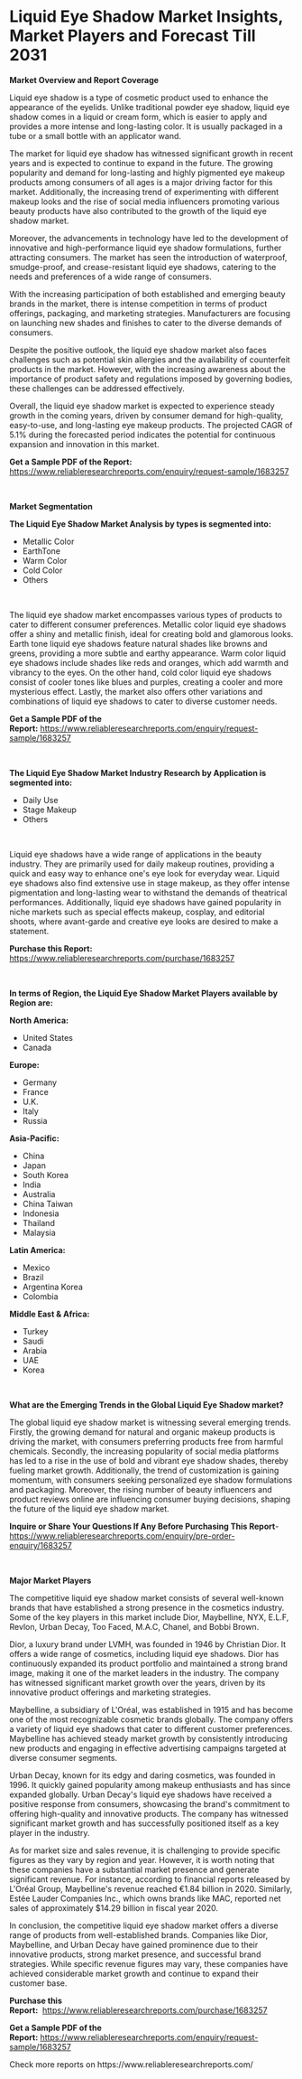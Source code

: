 <p><h1>Liquid Eye Shadow Market Insights, Market Players and Forecast Till 2031</h1></p><p><strong>Market Overview and Report Coverage</strong></p>
<p><p>Liquid eye shadow is a type of cosmetic product used to enhance the appearance of the eyelids. Unlike traditional powder eye shadow, liquid eye shadow comes in a liquid or cream form, which is easier to apply and provides a more intense and long-lasting color. It is usually packaged in a tube or a small bottle with an applicator wand.</p><p>The market for liquid eye shadow has witnessed significant growth in recent years and is expected to continue to expand in the future. The growing popularity and demand for long-lasting and highly pigmented eye makeup products among consumers of all ages is a major driving factor for this market. Additionally, the increasing trend of experimenting with different makeup looks and the rise of social media influencers promoting various beauty products have also contributed to the growth of the liquid eye shadow market.</p><p>Moreover, the advancements in technology have led to the development of innovative and high-performance liquid eye shadow formulations, further attracting consumers. The market has seen the introduction of waterproof, smudge-proof, and crease-resistant liquid eye shadows, catering to the needs and preferences of a wide range of consumers.</p><p>With the increasing participation of both established and emerging beauty brands in the market, there is intense competition in terms of product offerings, packaging, and marketing strategies. Manufacturers are focusing on launching new shades and finishes to cater to the diverse demands of consumers.</p><p>Despite the positive outlook, the liquid eye shadow market also faces challenges such as potential skin allergies and the availability of counterfeit products in the market. However, with the increasing awareness about the importance of product safety and regulations imposed by governing bodies, these challenges can be addressed effectively.</p><p>Overall, the liquid eye shadow market is expected to experience steady growth in the coming years, driven by consumer demand for high-quality, easy-to-use, and long-lasting eye makeup products. The projected CAGR of 5.1% during the forecasted period indicates the potential for continuous expansion and innovation in this market.</p></p>
<p><strong>Get a Sample PDF of the Report:</strong> <a href="https://www.reliableresearchreports.com/enquiry/request-sample/1683257">https://www.reliableresearchreports.com/enquiry/request-sample/1683257</a></p>
<p>&nbsp;</p>
<p><strong>Market Segmentation</strong></p>
<p><strong>The Liquid Eye Shadow Market Analysis by types is segmented into:</strong></p>
<p><ul><li>Metallic Color</li><li>EarthTone</li><li>Warm Color</li><li>Cold Color</li><li>Others</li></ul></p>
<p>&nbsp;</p>
<p><p>The liquid eye shadow market encompasses various types of products to cater to different consumer preferences. Metallic color liquid eye shadows offer a shiny and metallic finish, ideal for creating bold and glamorous looks. Earth tone liquid eye shadows feature natural shades like browns and greens, providing a more subtle and earthy appearance. Warm color liquid eye shadows include shades like reds and oranges, which add warmth and vibrancy to the eyes. On the other hand, cold color liquid eye shadows consist of cooler tones like blues and purples, creating a cooler and more mysterious effect. Lastly, the market also offers other variations and combinations of liquid eye shadows to cater to diverse customer needs.</p></p>
<p><strong>Get a Sample PDF of the Report:</strong>&nbsp;<a href="https://www.reliableresearchreports.com/enquiry/request-sample/1683257">https://www.reliableresearchreports.com/enquiry/request-sample/1683257</a></p>
<p>&nbsp;</p>
<p><strong>The Liquid Eye Shadow Market Industry Research by Application is segmented into:</strong></p>
<p><ul><li>Daily Use</li><li>Stage Makeup</li><li>Others</li></ul></p>
<p>&nbsp;</p>
<p><p>Liquid eye shadows have a wide range of applications in the beauty industry. They are primarily used for daily makeup routines, providing a quick and easy way to enhance one's eye look for everyday wear. Liquid eye shadows also find extensive use in stage makeup, as they offer intense pigmentation and long-lasting wear to withstand the demands of theatrical performances. Additionally, liquid eye shadows have gained popularity in niche markets such as special effects makeup, cosplay, and editorial shoots, where avant-garde and creative eye looks are desired to make a statement.</p></p>
<p><strong>Purchase this Report:</strong>&nbsp; <a href="https://www.reliableresearchreports.com/purchase/1683257">https://www.reliableresearchreports.com/purchase/1683257</a></p>
<p>&nbsp;</p>
<p><strong>In terms of Region, the Liquid Eye Shadow Market Players available by Region are:</strong></p>
<p>
    <p> <strong> North America: </strong>
        <ul>
            <li>United States</li>
            <li>Canada</li>
        </ul>
        </p> 
    <p> <strong> Europe: </strong>
        <ul>
            <li>Germany</li>
            <li>France</li>
            <li>U.K.</li>
            <li>Italy</li>
            <li>Russia</li>
        </ul>
        </p> 
    <p> <strong> Asia-Pacific: </strong>
        <ul>
            <li>China</li>
            <li>Japan</li>
            <li>South Korea</li>
            <li>India</li>
            <li>Australia</li>
            <li>China Taiwan</li>
            <li>Indonesia</li>
            <li>Thailand</li>
            <li>Malaysia</li>
        </ul>
        </p> 
    <p> <strong> Latin America: </strong>
        <ul>
            <li>Mexico</li>
            <li>Brazil</li>
            <li>Argentina Korea</li>
            <li>Colombia</li>
        </ul>
        </p> 
    <p> <strong> Middle East & Africa: </strong>
        <ul>
            <li>Turkey</li>
            <li>Saudi</li>
            <li>Arabia</li>
            <li>UAE</li>
            <li>Korea</li>
        </ul>
    </p>
    </p>
<p>&nbsp;</p>
<p><strong>What are the Emerging Trends in the Global Liquid Eye Shadow market?</strong></p>
<p><p>The global liquid eye shadow market is witnessing several emerging trends. Firstly, the growing demand for natural and organic makeup products is driving the market, with consumers preferring products free from harmful chemicals. Secondly, the increasing popularity of social media platforms has led to a rise in the use of bold and vibrant eye shadow shades, thereby fueling market growth. Additionally, the trend of customization is gaining momentum, with consumers seeking personalized eye shadow formulations and packaging. Moreover, the rising number of beauty influencers and product reviews online are influencing consumer buying decisions, shaping the future of the liquid eye shadow market.</p></p>
<p><strong>Inquire or Share Your Questions If Any Before Purchasing This Report</strong>- <a href="https://www.reliableresearchreports.com/enquiry/pre-order-enquiry/1683257">https://www.reliableresearchreports.com/enquiry/pre-order-enquiry/1683257</a></p>
<p>&nbsp;</p>
<p><strong>Major Market Players</strong></p>
<p><p>The competitive liquid eye shadow market consists of several well-known brands that have established a strong presence in the cosmetics industry. Some of the key players in this market include Dior, Maybelline, NYX, E.L.F, Revlon, Urban Decay, Too Faced, M.A.C, Chanel, and Bobbi Brown.</p><p>Dior, a luxury brand under LVMH, was founded in 1946 by Christian Dior. It offers a wide range of cosmetics, including liquid eye shadows. Dior has continuously expanded its product portfolio and maintained a strong brand image, making it one of the market leaders in the industry. The company has witnessed significant market growth over the years, driven by its innovative product offerings and marketing strategies.</p><p>Maybelline, a subsidiary of L'Oréal, was established in 1915 and has become one of the most recognizable cosmetic brands globally. The company offers a variety of liquid eye shadows that cater to different customer preferences. Maybelline has achieved steady market growth by consistently introducing new products and engaging in effective advertising campaigns targeted at diverse consumer segments.</p><p>Urban Decay, known for its edgy and daring cosmetics, was founded in 1996. It quickly gained popularity among makeup enthusiasts and has since expanded globally. Urban Decay's liquid eye shadows have received a positive response from consumers, showcasing the brand's commitment to offering high-quality and innovative products. The company has witnessed significant market growth and has successfully positioned itself as a key player in the industry.</p><p>As for market size and sales revenue, it is challenging to provide specific figures as they vary by region and year. However, it is worth noting that these companies have a substantial market presence and generate significant revenue. For instance, according to financial reports released by L'Oréal Group, Maybelline's revenue reached €1.84 billion in 2020. Similarly, Estée Lauder Companies Inc., which owns brands like MAC, reported net sales of approximately $14.29 billion in fiscal year 2020.</p><p>In conclusion, the competitive liquid eye shadow market offers a diverse range of products from well-established brands. Companies like Dior, Maybelline, and Urban Decay have gained prominence due to their innovative products, strong market presence, and successful brand strategies. While specific revenue figures may vary, these companies have achieved considerable market growth and continue to expand their customer base.</p></p>
<p><strong>Purchase this Report:</strong>&nbsp;&nbsp;<a href="https://www.reliableresearchreports.com/purchase/1683257">https://www.reliableresearchreports.com/purchase/1683257</a></p>
<p></p>
<p><strong>Get a Sample PDF of the Report:</strong>&nbsp;<a href="https://www.reliableresearchreports.com/enquiry/request-sample/1683257">https://www.reliableresearchreports.com/enquiry/request-sample/1683257</a></p>
<p>Check more reports on https://www.reliableresearchreports.com/</p>